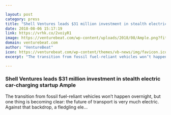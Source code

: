 ```yaml
---

layout: post
category: press
title: "Shell Ventures leads $31 million investment in stealth electric car-charging startup Ample"
date: 2018-08-06 15:17:19
link: https://vrhk.co/2voiyR1
image: https://venturebeat.com/wp-content/uploads/2018/08/Ample.png?fit=1329%2C622&strip=all
domain: venturebeat.com
author: "VentureBeat"
icon: https://venturebeat.com/wp-content/themes/vb-news/img/favicon.ico
excerpt: "The transition from fossil fuel-reliant vehicles won’t happen overnight, but one thing is becoming clear: the future of transport is very much electric. Against that backdrop, a fledgling ele…"

---
```


### Shell Ventures leads $31 million investment in stealth electric car-charging startup Ample

The transition from fossil fuel-reliant vehicles won’t happen overnight, but one thing is becoming clear: the future of transport is very much electric. Against that backdrop, a fledgling ele…